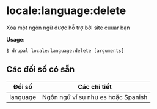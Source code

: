 # locale:language:delete
Xóa một ngôn ngữ được hỗ trợ bởi site cuuar bạn

**Usage:**
```
$ drupal locale:language:delete [arguments] 
```

## Các đối số có sẵn
Đối số | Các chi tiết
---------|-------------
language | Ngôn ngữ ví sụ như es hoặc Spanish
